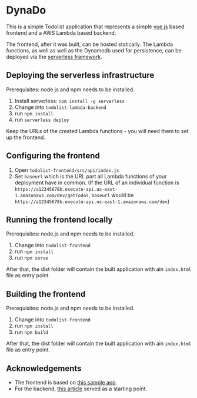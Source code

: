 # DynaDo

This is a simple Todolist application that represents a simple [vue.js](https://vuejs.org/) based frontend and
a AWS Lambda based backend.

The frontend, after it was built, can be hosted statically.
The Lambda functions, as well as well as the Dynamodb used for persistence, can
be deployed via the [serverless framework](https://www.serverless.com/).

## Deploying the serverless infrastructure

Prerequisites: node.js and npm needs to be installed.

1. Install serverless: `npm install -g serverless`
2. Change into `todolist-lambda-backend`
3. run `npm install`
4. run `serverless deploy`

Keep the URLs of the created Lambda functions - you will need them to set up the frontend.

## Configuring the frontend

1. Open `todolist-frontend/src/api/index.js`
2. Set `baseurl` which is the URL part all Lambda functions of your deployment have in common.
   (If the URL of an individual function is `https://a12345678b.execute-api.us-east-1.amazonaws.com/dev/getTodos`, `baseurl` would be `https://a12345678b.execute-api.us-east-1.amazonaws.com/dev`)

## Running the frontend locally

Prerequisites: node.js and npm needs to be installed.

1. Change into `todolist-frontend`
2. run `npm install`
3. run `npm serve`

After that, the dist folder will contain the built application with ain `index.html` file as entry point.

## Building the frontend

Prerequisites: node.js and npm needs to be installed.

1. Change into `todolist-frontend`
2. run `npm install`
3. run `npm build`

After that, the dist folder will contain the built application with ain `index.html` file as entry point.

## Acknowledgements

- The frontend is based on [this sample app](https://github.com/Banderstadt/vue-todo-app).
- For the backend, [this article](https://medium.com/better-programming/store-fetch-from-dynamodb-with-aws-lambda-342d1785a5d0)
  served as a starting point.
